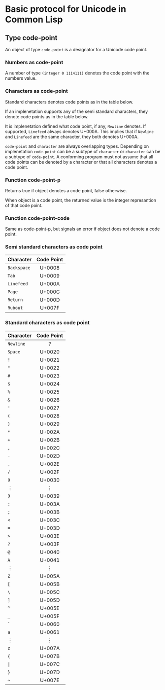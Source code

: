 # Basic protocol for Unicode in Common Lisp

## Type code-point

An object of type `code-point` is a designator for a Unicode code point.

### Numbers as code-point

A number of type `(integer 0 1114111)` denotes the code point with the
numbers value.

### Characters as code-point

Standard characters denotes code points as in the table below.

If an implenetation supports any of the semi standard characters, they
denote code points as in the table below.

It is implenetation defined what code point, if any, `Newline`
denotes. If supported, `Linefeed` always denotes U+000A. This implies
that if `Newline` and `Linefeed` are the same character, they both
denotes U+000A.

`code-point` and `character` are always overlapping types. Depending
on implenetation `code-point` can be a subtype of `character` or
`character` can be a subtype of `code-point`. A conforming program
must not assume that all code points can be denoted by a character or
that all characters denotes a code point.

### Function code-point-p

Returns true if object denotes a code point, false otherwise.

When object is a code point, the returned value is the integer
represantion of that code point.

### Function code-point-code

Same as code-point-p, but signals an error if object does not denote a
code point.

### Semi standard characters as code point

| Character   | Code Point |
|:------------|:----------:|
| `Backspace` | U+0008     |
| `Tab`       | U+0009     |
| `Linefeed`  | U+000A     |
| `Page`      | U+000C     |
| `Return`    | U+000D     |
| `Rubout`    | U+007F     |
    
### Standard characters as code point

| Character | Code Point |
|:----------|:----------:|
| `Newline` | ?          |
| `Space`   | U+0020     |
| `!`       | U+0021     |
| `"`       | U+0022     |
| `#`       | U+0023     |
| `$`       | U+0024     |
| `%`       | U+0025     |
| `&`       | U+0026     |
| `'`       | U+0027     |
| `(`       | U+0028     |
| `)`       | U+0029     |
| `*`       | U+002A     |
| `+`       | U+002B     |
| `,`       | U+002C     |
| `-`       | U+002D     |
| `.`       | U+002E     |
| `/`       | U+002F     |
| `0`       | U+0030     |
| ⋮         | ⋮          |
| `9`       | U+0039     |
| `:`       | U+003A     |
| `;`       | U+003B     |
| `<`       | U+003C     |
| `=`       | U+003D     |
| `>`       | U+003E     |
| `?`       | U+003F     |
| `@`       | U+0040     |
| `A`       | U+0041     |
| ⋮         | ⋮          |
| `Z`       | U+005A     |
| `[`       | U+005B     |
| `\`       | U+005C     |
| `]`       | U+005D     |
| `^`       | U+005E     |
| `_`       | U+005F     |
| `` ` ``   | U+0060     |
| `a`       | U+0061     |
| ⋮         | ⋮          |
| `z`       | U+007A     |
| `{`       | U+007B     |
| `\|`      | U+007C     |
| `}`       | U+007D     |
| `~`       | U+007E     |
